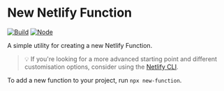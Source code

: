# New Netlify Function

[![Build](https://github.com/eduardoboucas/new-function/workflows/Build/badge.svg)](https://github.com/eduardoboucas/new-function/actions)
[![Node](https://img.shields.io/node/v/new-function.svg?logo=node.js)](https://www.npmjs.com/package/new-function)

A simple utility for creating a new Netlify Function.

> 💡 If you're looking for a more advanced starting point and different customisation options, consider using the
> [Netlify CLI](https://cli.netlify.com/commands/functions#functionscreate).

To add a new function to your project, run `npx new-function`.
